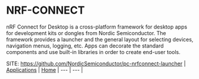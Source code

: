 # NRF-CONNECT

 nRF Connect for Desktop is a cross-platform framework for desktop apps for development kits or dongles from Nordic Semiconductor. The framework provides a launcher and the general layout for selecting devices, navigation menus, logging, etc. Apps can decorate the standard components and use built-in libraries in order to create end-user tools.

 SITE: https://github.com/NordicSemiconductor/pc-nrfconnect-launcher
 | [Applications](https://portable-linux-apps.github.io/apps.html) | [Home](https://portable-linux-apps.github.io)
 | --- | --- |

